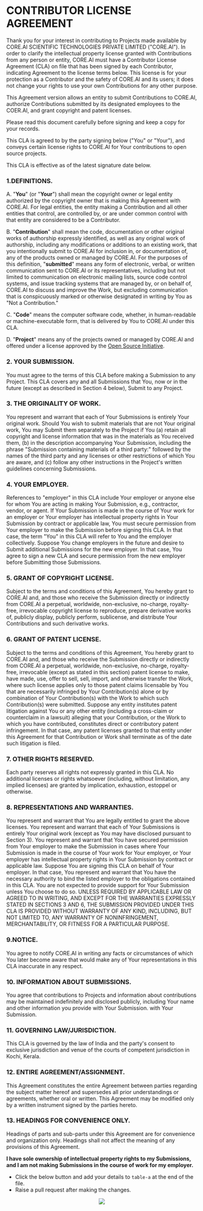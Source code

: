 # **CONTRIBUTOR LICENSE AGREEMENT**

Thank you for your interest in contributing to Projects made available by CORE.AI SCIENTIFIC TECHNOLOGIES PRIVATE LIMITED ("CORE.AI"). In order to clarify the intellectual property license granted with Contributions from any person or entity, CORE.AI must have a Contributor License Agreement (CLA) on file that has been signed by each Contributor, indicating Agreement to the license terms below. This license is for your protection as a Contributor and the safety of CORE.AI and its users; it does not change your rights to use your own Contributions for any other purpose.

This Agreement version allows an entity to submit Contributions to CORE.AI, authorize Contributions submitted by its designated employees to the COER.AI, and grant copyright and patent licenses.

Please read this document carefully before signing and keep a copy for your records.

This CLA is agreed to by the party signing below ("You" or "Your"), and conveys certain license rights to CORE.AI for Your contributions to open source projects.

This CLA is effective as of the latest signature date below.

###  1.**DEFINITIONS.**
    
  A. "**You**" (or "**Your**") shall mean the copyright owner or legal entity authorized by the copyright owner that is making this Agreement with CORE.AI. For legal entities, the entity making a Contribution and all other entities that control, are controlled by, or are under common control with that entity are considered to be a Contributor.
       
  B. "**Contribution**" shall mean the code, documentation or other original works of authorship expressly identified, as well as any original work of authorship, including any modifications or additions to an existing work, that you intentionally submit to CORE.AI for inclusion in, or documentation of, any of the products owned or managed by CORE.AI. For the purposes of this definition, "**submitted**" means any form of electronic, verbal, or written communication sent to CORE.AI or its representatives, including but not limited to communication on electronic mailing lists, source code control systems, and issue tracking systems that are managed by, or on behalf of, CORE.AI to discuss and improve the Work, but excluding communication that is conspicuously marked or otherwise designated in writing by You as "Not a Contribution."
       
  C. "**Code**" means the computer software code, whether, in human-readable or machine-executable form, that is delivered by You to CORE.AI under this CLA.
       
  D. "**Project**" means any of the projects owned or managed by CORE.AI and offered under a license approved by the
       [Open Source Initiative]( www.opensource.org ).
       
###  2. **YOUR SUBMISSION**. 
  You must agree to the terms of this CLA before making a Submission to any Project. This CLA covers any and all Submissions that You, now or in the future (except as described in Section 4 below), Submit to any Project.
    
###  3. **THE ORIGINALITY OF WORK**. 
  You represent and warrant that each of Your Submissions is entirely Your original work. Should You wish to submit materials that are not Your original work, You may Submit them separately to the Project if You (a) retain all copyright and license information that was in the materials as You received them, (b) in the description accompanying Your Submission, including the phrase "Submission containing materials of a third party:" followed by the names of the third party and any licenses or other restrictions of which You are aware, and (c) follow any other instructions in the Project's written guidelines concerning Submissions.
    
###  4. **YOUR EMPLOYER**. 
  References to "employer" in this CLA include Your employer or anyone else for whom You are acting in making Your Submission, e.g., contractor, vendor, or agent. If Your Submission is made in the course of Your work for an employer or Your employer has intellectual property rights in Your Submission by contract or applicable law, You must secure permission from Your employer to make the Submission before signing this CLA. In that case, the term "You" in this CLA will refer to You and the employer collectively. Suppose You change employers in the future and desire to Submit additional Submissions for the new employer. In that case, You agree to sign a new CLA and secure permission from the new employer before Submitting those Submissions.
    
###  5. **GRANT OF COPYRIGHT LICENSE**. 
  Subject to the terms and conditions of this Agreement, You hereby grant to CORE.AI and, and those who receive the Submission directly or indirectly from CORE.AI a perpetual, worldwide, non-exclusive, no-charge, royalty-free, irrevocable copyright license to reproduce, prepare derivative works of, publicly display, publicly perform, sublicense, and distribute Your Contributions and such derivative works.
    
###  6. **GRANT OF PATENT LICENSE**. 
  Subject to the terms and conditions of this Agreement, You hereby grant to CORE.AI and, and those who receive the Submission directly or indirectly from CORE.AI a perpetual, worldwide, non-exclusive, no-charge, royalty-free, irrevocable (except as stated in this section) patent license to make, have made, use, offer to sell, sell, import, and otherwise transfer the Work, where such license applies only to those patent claims licensable by You that are necessarily infringed by Your Contribution(s) alone or by combination of Your Contribution(s) with the Work to which such Contribution(s) were submitted. Suppose any entity institutes patent litigation against You or any other entity (including a cross-claim or counterclaim in a lawsuit) alleging that your Contribution, or the Work to which you have contributed, constitutes direct or contributory patent infringement. In that case, any patent licenses granted to that entity under this Agreement for that Contribution or Work shall terminate as of the date such litigation is filed.
###  7. **OTHER RIGHTS RESERVED**. 
  Each party reserves all rights not expressly granted in this CLA. No additional licenses or rights whatsoever (including, without limitation, any implied licenses) are granted by implication, exhaustion, estoppel or otherwise.
###  8. **REPRESENTATIONS AND WARRANTIES**. 
  You represent and warrant that You are legally entitled to grant the above licenses. You represent and warrant that each of Your Submissions is entirely Your original work (except as You may have disclosed pursuant to Section 3). You represent and warrant that You have secured permission from Your employer to make the Submission in cases where Your Submission is made in the course of Your work for Your employer, or Your employer has intellectual property rights in Your Submission by contract or applicable law. Suppose You are signing this CLA on behalf of Your employer. In that case, You represent and warrant that You have the necessary authority to bind the listed employer to the obligations contained in this CLA. You are not expected to provide support for Your Submission unless You choose to do so. UNLESS REQUIRED BY APPLICABLE LAW OR AGREED TO IN WRITING, AND EXCEPT FOR THE WARRANTIES EXPRESSLY STATED IN SECTIONS 3 AND 6, THE SUBMISSION PROVIDED UNDER THIS CLA IS PROVIDED WITHOUT WARRANTY OF ANY KIND, INCLUDING, BUT NOT LIMITED TO, ANY WARRANTY OF NONINFRINGEMENT, MERCHANTABILITY, OR FITNESS FOR A PARTICULAR PURPOSE.
### 9.**NOTICE**. 
 You agree to notify CORE.AI in writing any facts or circumstances of which You later become aware that would make any of Your representations in this CLA inaccurate in any respect.
### 10. **INFORMATION ABOUT SUBMISSIONS**.
 You agree that contributions to Projects and information about contributions may be maintained indefinitely and disclosed publicly, including Your name and other information you provide with Your Submission.
    with Your Submission.
### 11. **GOVERNING LAW/JURISDICTION**. 
   This CLA is governed by the law of India and the party's consent to exclusive jurisdiction and venue of the courts of competent jurisdiction in Kochi, Kerala.
### 12. **ENTIRE AGREEMENT/ASSIGNMENT**. 
   This Agreement constitutes the entire Agreement between parties regarding the subject matter hereof and supersedes all prior understandings or agreements, whether oral or written. This Agreement may be modified only by a written instrument signed by the parties hereto.
### 13. **HEADINGS FOR CONVENIENCE ONLY**. 
   Headings of parts and sub-parts under this Agreement are for convenience and organization only. Headings shall not affect the meaning of any provisions of this Agreement.
 
 
**I have sole ownership of intellectual property rights to my Submissions, and I am not making Submissions in the course of work for my employer.**
 
* Click the below button and add your details to `table-a` at the end of the file.
 * Raise a pull request after making the changes.
  
  <p align="center">
<a href="https://github.com/aicore/contributor-license-agreement/edit/main/personal_contributor_licence_agreement.md"><img src="img/personal_pull_cla_button.svg" /></a>
</p>
